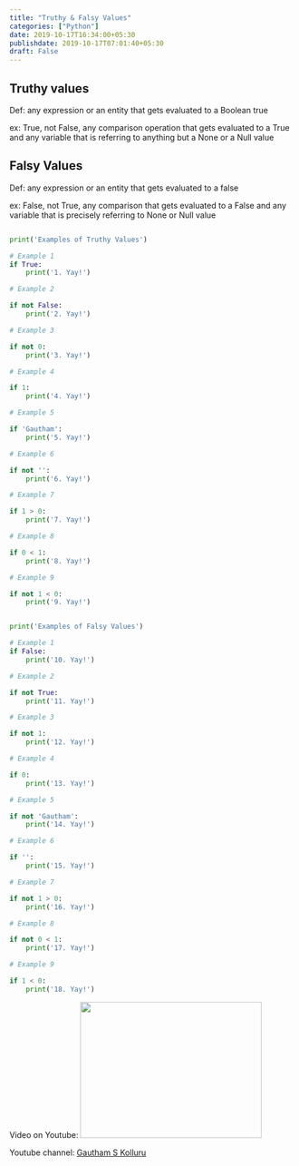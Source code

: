 ```yaml
---
title: "Truthy & Falsy Values"
categories: ["Python"]
date: 2019-10-17T16:34:00+05:30
publishdate: 2019-10-17T07:01:40+05:30
draft: False
---
```


## Truthy values

Def: any expression or an entity that gets evaluated to a Boolean true

ex: True, not False, any comparison operation that gets evaluated to a True and any variable that is referring to anything but a None or a Null value

## Falsy Values

Def: any expression or an entity that gets evaluated to a false

ex: False, not True, any comparison that gets evaluated to a False and any variable that is precisely referring to None or Null value

```python

print('Examples of Truthy Values')

# Example 1
if True:
    print('1. Yay!')

# Example 2

if not False:
    print('2. Yay!')

# Example 3

if not 0:
    print('3. Yay!')

# Example 4

if 1:
    print('4. Yay!')

# Example 5

if 'Gautham':
    print('5. Yay!')

# Example 6

if not '':
    print('6. Yay!')

# Example 7

if 1 > 0:
    print('7. Yay!')

# Example 8

if 0 < 1:
    print('8. Yay!')

# Example 9

if not 1 < 0:
    print('9. Yay!')


print('Examples of Falsy Values')

# Example 1
if False:
    print('10. Yay!')

# Example 2

if not True:
    print('11. Yay!')

# Example 3

if not 1:
    print('12. Yay!')

# Example 4

if 0:
    print('13. Yay!')

# Example 5

if not 'Gautham':
    print('14. Yay!')

# Example 6

if '':
    print('15. Yay!')

# Example 7

if not 1 > 0:
    print('16. Yay!')

# Example 8

if not 0 < 1:
    print('17. Yay!')

# Example 9

if 1 < 0:
    print('18. Yay!')

```

Video on Youtube: <a href="https://youtu.be/wet9W3I1OGk"><img src="/img/Truthy-and-Falsy-values.png" height="240" width="320"></a>

Youtube channel: [Gautham S Kolluru](https://www.youtube.com/channel/UCWeOiQJHuUvcwR8Us5iVnAA?view_as=subscriber)
